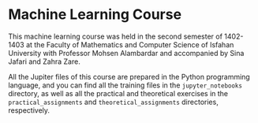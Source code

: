 # Machine Learning Course

This machine learning course was held in the second semester of 1402-1403 at the Faculty of Mathematics and Computer Science of Isfahan University with Professor Mohsen Alambardar and accompanied by Sina Jafari and Zahra Zare.


All the Jupiter files of this course are prepared in the Python programming language, and you can find all the training files in the `jupyter_notebooks` directory, as well as all the practical and theoretical exercises in the `practical_assignments` and `theoretical_assignments` directories, respectively.
